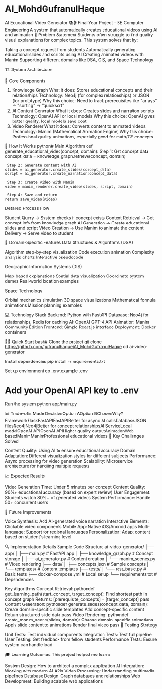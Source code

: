 # AI_MohdGufranulHaque
AI Educational Video Generator 📚🎬
Final Year Project - BE Computer Engineering
A system that automatically creates educational videos using AI and animation
🎯 Problem Statement
Students often struggle to find quality visual explanations for complex topics. This system solves that by:

Taking a concept request from students
Automatically generating educational slides and scripts using AI
Creating animated videos with Manim
Supporting different domains like DSA, GIS, and Space Technology

🏗️ System Architecture

🔧 Core Components
1. Knowledge Graph
What it does: Stores educational concepts and their relationships
Technology: Neo4j (for complex relationships) or JSON (for prototype)
Why this choice: Need to track prerequisites like "arrays" → "sorting" → "quicksort"
2. AI Content Generator
What it does: Creates slides and narration scripts
Technology: OpenAI API or local models
Why this choice: OpenAI gives better quality, local models save cost
3. Video Renderer
What it does: Converts content to animated videos
Technology: Manim (Mathematical Animation Engine)
Why this choice: Professional quality animations, especially good for math/CS concepts

🔄 How It Works
python# Main Algorithm
def generate_educational_video(concept, domain):
    Step 1: Get concept data
    concept_data = knowledge_graph.retrieve(concept, domain)
    
     Step 2: Generate content with AI
    slides = ai_generator.create_slides(concept_data)
    script = ai_generator.create_narration(concept_data)
    
     Step 3: Create video with Manim
    video = manim_renderer.create_video(slides, script, domain)
    
     Step 4: Save and return
    return save_video(video)
Detailed Process Flow

Student Query → System checks if concept exists
Content Retrieval → Get concept info from knowledge graph
AI Generation → Create educational slides and script
Video Creation → Use Manim to animate the content
Delivery → Serve video to student

🎨 Domain-Specific Features
Data Structures & Algorithms (DSA)

Algorithm step-by-step visualization
Code execution animation
Complexity analysis charts
Interactive pseudocode

Geographic Information Systems (GIS)

Map-based explanations
Spatial data visualization
Coordinate system demos
Real-world location examples

Space Technology

Orbital mechanics simulation
3D space visualizations
Mathematical formula animations
Mission planning examples

💻 Technology Stack
Backend: Python with FastAPI
Database: Neo4j for relationships, Redis for caching
AI: OpenAI GPT-4 API
Animation: Manim Community Edition
Frontend: Simple React.js interface
Deployment: Docker containers

🏃‍♂️ Quick Start
bash# Clone the project
git clone https://github.com/gufranulhaque/AI_MohdGufranulHaque
cd ai-video-generator

Install dependencies
pip install -r requirements.txt

Set up environment
cp .env.example .env
# Add your OpenAI API key to .env

Run the system
python app/main.py


📊 Trade-offs Made
DecisionOption AOption BChosenWhy?FrameworkFlaskFastAPIFastAPIBetter for async AI callsDatabaseJSON filesNeo4jNeo4jBetter for concept relationshipsAI ServiceLocal modelOpenAI APIOpenAI APIHigher quality outputAnimationWeb-basedManimManimProfessional educational videos
🎯 Key Challenges Solved

Content Quality: Using AI to ensure educational accuracy
Domain Adaptation: Different visualization styles for different subjects
Performance: Async processing for video generation
Scalability: Microservice architecture for handling multiple requests

📈 Expected Results

Video Generation Time: Under 5 minutes per concept
Content Quality: 90%+ educational accuracy (based on expert review)
User Engagement: Students watch 80%+ of generated videos
System Performance: Handle 50+ concurrent users

🚀 Future Improvements

Voice Synthesis: Add AI-generated voice narration
Interactive Elements: Clickable video components
Mobile App: Native iOS/Android apps
Multi-language: Support for regional languages
Personalization: Adapt content based on student's learning level

🔍 Implementation Details
Sample Code Structure
ai-video-generator/
├── app/
│   ├── main.py              # FastAPI app
│   ├── knowledge_graph.py   # Concept storage
│   ├── ai_generator.py      # Content creation
│   └── manim_scenes.py      # Video rendering
├── data/
│   ├── concepts.json        # Sample concepts
│   └── templates/           # Content templates
├── tests/
│   └── test_basic.py        # Basic tests
├── docker-compose.yml       # Local setup
└── requirements.txt         # Dependencies

Key Algorithms
Concept Retrieval:
pythondef get_learning_path(start_concept, target_concept):
     Find shortest path in concept graph
     Returns: [prerequisite_concepts] + [target_concept]
    pass
Content Generation:
pythondef generate_slides(concept_data, domain):
     Create domain-specific slide templates
     Add concept-specific content
     Return structured slide data
    pass
Video Rendering:
pythondef create_manim_scene(slides, domain):
     Choose domain-specific animations
     Apply slide content to animations
     Render final video
    pass
📝 Testing Strategy

Unit Tests: Test individual components
Integration Tests: Test full pipeline
User Testing: Get feedback from fellow students
Performance Tests: Ensure system can handle load

🎓 Learning Outcomes
This project helped me learn:

System Design: How to architect a complex application
AI Integration: Working with modern AI APIs
Video Processing: Understanding multimedia pipelines
Database Design: Graph databases and relationships
Web Development: Building scalable web applications
